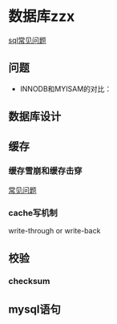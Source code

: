 # 数据库zzx

[sql常见问题](https://juejin.im/post/5a9ca0d6518825555c1d1acd)

## 问题

+ INNODB和MYISAM的对比：

## 数据库设计

## 缓存

### 缓存雪崩和缓存击穿

[常见问题](https://juejin.im/post/5c3c1df2e51d45207f54b189)

### cache写机制

write-through or write-back

## 校验

### checksum

## mysql语句